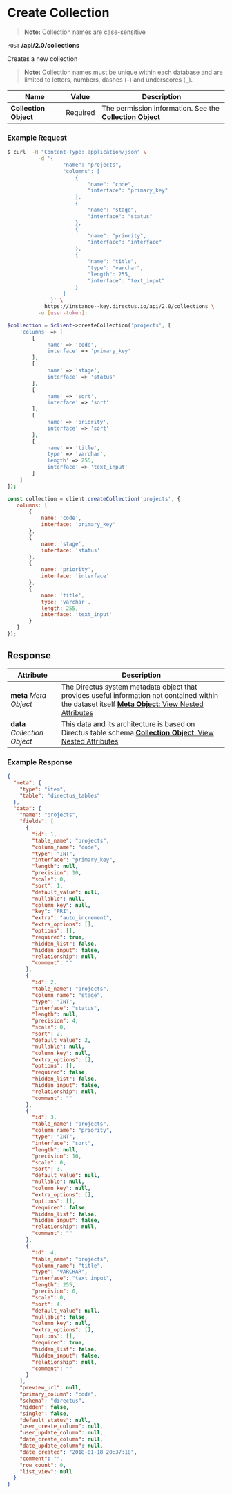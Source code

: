 # Create Collection

> **Note:** Collection names are case-sensitive

<span class="request">`POST` **/api/2.0/collections**</span>

<span class="description">Creates a new collection</span>

> **Note:** Collection names must be unique within each database and are limited to letters, numbers, dashes (`-`) and underscores (`_`).

<span class="arguments">Name</span> | Value | Description
------------------ | ---------------------------------------- | -------------------
**Collection Object**         | <span class="required">Required</span> | The permission information. See the [**Collection Object**](/overview/objects-model.md#collection-object)

### Example Request

```bash
$ curl  -H "Content-Type: application/json" \
          -d '{
                  "name": "projects", 
                  "columns": [
                      {
                          "name": "code",
                          "interface": "primary_key"
                      },
                      {
                          "name": "stage",
                          "interface": "status"
                      },
                      {
                          "name": "priority",
                          "interface": "interface"
                      },
                      {
                          "name": "title",
                          "type": "varchar",
                          "length": 255,
                          "interface": "text_input"
                      }
                  ]
              }' \
            https://instance--key.directus.io/api/2.0/collections \
          -u [user-token]:
```

```php
$collection = $client->createCollection('projects', [
    'columns' => [
        [
            'name' => 'code',
            'interface' => 'primary_key'
        ],
        [
            'name' => 'stage',
            'interface' => 'status'
        ],
        [
            'name' => 'sort',
            'interface' => 'sort'
        ],
        [
            'name' => 'priority',
            'interface' => 'sort'
        ],
        [
            'name' => 'title',
            'type' => 'varchar',
            'length' => 255,
            'interface' => 'text_input'
        ]
    ]
]);
```

```javascript
const collection = client.createCollection('projects', {
   columns: [
       {
           name: 'code',
           interface: 'primary_key'
       },
       {
           name: 'stage',
           interface: 'status'
       },
       {
           name: 'priority',
           interface: 'interface'
       },
       {
           name: 'title',
           type: 'varchar',
           length: 255,
           interface: 'text_input'
       }
   ]
});
```

## Response

<span class="attributes">Attribute</span> | Description
-------|------------
**meta** _Meta Object_ | The Directus system metadata object that provides useful information not contained within the dataset itself [**Meta Object**: View Nested Attributes](/overview/objects-model.md#meta-object)
<span class="custom">**data**</span> _Collection Object_ | <span class="custom">This data and its architecture is based on Directus table schema</span> [**Collection Object**: View Nested Attributes](/overview/objects-model.md#collection-object)

### Example Response

```json
{
  "meta": {
    "type": "item",
    "table": "directus_tables"
  },
  "data": {
    "name": "projects",
    "fields": [
      {
        "id": 1,
        "table_name": "projects",
        "column_name": "code",
        "type": "INT",
        "interface": "primary_key",
        "length": null,
        "precision": 10,
        "scale": 0,
        "sort": 1,
        "default_value": null,
        "nullable": null,
        "column_key": null,
        "key": "PRI",
        "extra": "auto_increment",
        "extra_options": [],
        "options": [],
        "required": true,
        "hidden_list": false,
        "hidden_input": false,
        "relationship": null,
        "comment": ""
      },
      {
        "id": 2,
        "table_name": "projects",
        "column_name": "stage",
        "type": "INT",
        "interface": "status",
        "length": null,
        "precision": 4,
        "scale": 0,
        "sort": 2,
        "default_value": 2,
        "nullable": null,
        "column_key": null,
        "extra_options": [],
        "options": [],
        "required": false,
        "hidden_list": false,
        "hidden_input": false,
        "relationship": null,
        "comment": ""
      },
      {
        "id": 3,
        "table_name": "projects",
        "column_name": "priority",
        "type": "INT",
        "interface": "sort",
        "length": null,
        "precision": 10,
        "scale": 0,
        "sort": 3,
        "default_value": null,
        "nullable": null,
        "column_key": null,
        "extra_options": [],
        "options": [],
        "required": false,
        "hidden_list": false,
        "hidden_input": false,
        "relationship": null,
        "comment": ""
      },
      {
        "id": 4,
        "table_name": "projects",
        "column_name": "title",
        "type": "VARCHAR",
        "interface": "text_input",
        "length": 255,
        "precision": 0,
        "scale": 0,
        "sort": 4,
        "default_value": null,
        "nullable": false,
        "column_key": null,
        "extra_options": [],
        "options": [],
        "required": true,
        "hidden_list": false,
        "hidden_input": false,
        "relationship": null,
        "comment": ""
      }
    ],
    "preview_url": null,
    "primary_column": "code",
    "schema": "directus",
    "hidden": false,
    "single": false,
    "default_status": null,
    "user_create_column": null,
    "user_update_column": null,
    "date_create_column": null,
    "date_update_column": null,
    "date_created": "2018-01-18 20:37:18",
    "comment": "",
    "row_count": 0,
    "list_view": null
  }
}
```
